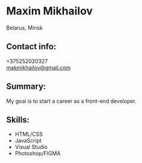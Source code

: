 # Maxim Mikhailov
Belarus, Minsk
## Contact info:
+375252020327  
<makmikhailov@gmail.com>
## Summary:
My goal is to start a career as a front-end developer.
## Skills:
* HTML/CSS
* JavaScript
* Visual Studio
* Photoshop/FIGMA
